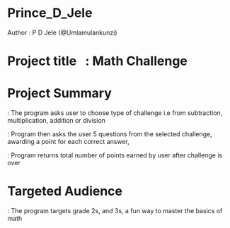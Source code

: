 # Prince_D_Jele
Author          : P D Jele  (@Umlamulankunzi)

# Project title    : Math Challenge

# Project Summary 
: The program asks user to choose type of challenge i.e from subtraction, multiplication, addition or division

: Program then asks the user 5 questions from the selected challenge, awarding a point for each correct answer,

: Program returns total number of points earned by user after challenge is over
                  
# Targeted Audience
: The program targets grade 2s, and 3s, a fun way to master the basics of math

